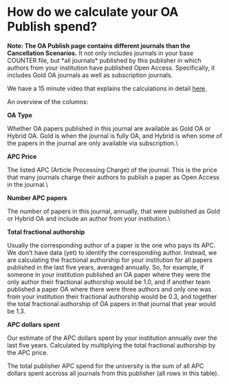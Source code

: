 # How do we calculate your OA Publish spend?

**Note: The OA Publish page contains different journals than the Cancellation Scenarios.** It not only includes journals in your base COUNTER file, but \*all journals\* published by this publisher in which authors from your institution have published Open Access. Specifically, it includes Gold OA journals as well as subscription journals.

We have a 15 minute video that explains the calculations in detail [here](https://vimeo.com/417000352).

An overview of the columns:

**OA Type**

Whether OA papers published in this journal are available as Gold OA or Hybrid OA. Gold is when the journal is fully OA, and Hybrid is when some of the papers in the journal are only available via subscription.\


**APC Price**

The listed APC (Article Processing Charge) of the journal. This is the price that many journals charge their authors to publish a paper as Open Access in the journal.\


**Number APC papers**

The number of papers in this journal, annually, that were published as Gold or Hybrid OA and include an author from your institution.\


**Total fractional authorship**

Usually the corresponding author of a paper is the one who pays its APC. We don't have data (yet) to identify the corresponding author. Instead, we are calculating the fractional authorship for your institution for all papers published in the last five years, averaged annually. So, for example, if someone in your institution published an OA paper where they were the only author their fractional authorship would be 1.0, and if another team published a paper OA where there were three authors and only one was from your institution their fractional authorship would be 0.3, and together the total fractional authorship of OA papers in that journal that year would be 1.3.



**APC dollars spent**

Our estimate of the APC dollars spent by your institution annually over the last five years. Calculated by multiplying the total fractional authorship by the APC price.

The total publisher APC spend for the university is the sum of all APC dollars spent accross all journals from this publisher (all rows in this table).
